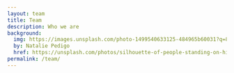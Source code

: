 ```yaml
---
layout: team
title: Team
description: Who we are
background:
  img: https://images.unsplash.com/photo-1499540633125-484965b60031?q=80&w=2071&auto=format&fit=crop&ixlib=rb-4.0.3&ixid=M3wxMjA3fDB8MHxwaG90by1wYWdlfHx8fGVufDB8fHx8fA%3D%3Ds
  by: Natalie Pedigo
  href: https://unsplash.com/photos/silhouette-of-people-standing-on-highland-during-golden-hours-wJK9eTiEZHY
permalink: /team/
---
```

